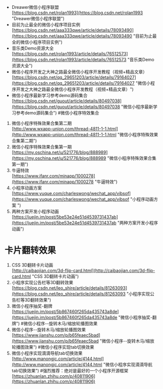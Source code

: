 - Dreawer微信小程序联盟<br>[https://blog.csdn.net/rolan1993](https://blog.csdn.net/rolan1993 "Dreawer微信小程序联盟")
- 目前为止最全的微信小程序项目实例<br>[https://blog.csdn.net/aaa333qwe/article/details/78093490](https://blog.csdn.net/aaa333qwe/article/details/78093490 "目前为止最全的微信小程序项目实例")
- 音乐类Demo资源大全<br>[https://blog.csdn.net/rolan1993/article/details/76512573](https://blog.csdn.net/rolan1993/article/details/76512573 "音乐类Demo资源大全")
- 微信小程序开发之大神之路最全微信小程序开发教程（视频+精品文章）<br>[https://blog.csdn.net/qq_29651203/article/details/79164027](https://blog.csdn.net/qq_29651203/article/details/79164027 "微信小程序开发之大神之路最全微信小程序开发教程（视频+精品文章）")
- 微信小程序最新学习参考demo源码集合<br>[https://blog.csdn.net/guout/article/details/80497038](https://blog.csdn.net/guout/article/details/80497038 "微信小程序最新学习参考demo源码集合")
#微信小程序特效集合
1. 微信小程序特殊效果合集第二期<br>[http://www.wxapp-union.com/thread-4811-1-1.html](http://www.wxapp-union.com/thread-4811-1-1.html "微信小程序特殊效果合集第二期")
2. 微信小程序特殊效果合集第一期<br>[https://my.oschina.net/u/521776/blog/888989](https://my.oschina.net/u/521776/blog/888989 "微信小程序特殊效果合集第一期")
3. 牛逼特效<br>[https://www.ifanr.com/minapp/1000278](https://www.ifanr.com/minapp/1000278 "牛逼特效")
4. 小程序动画方案 <br>[https://www.yuque.com/charleswong/wechat_app/vibsof](https://www.yuque.com/charleswong/wechat_app/vibsof "小程序动画方案 ")
5. 两种方案开发小程序动画<br>[https://juejin.im/post/5be53e24e51d4539731437ab](https://juejin.im/post/5be53e24e51d4539731437ab "两种方案开发小程序动画")
# 卡片翻转效果
1. CSS 3D翻转卡片动画<br>[http://caibaojian.com/3d-flip-card.html](http://caibaojian.com/3d-flip-card.html "CSS 3D翻转卡片动画")
2. 小程序实现公告栏等3D翻转效果<br>[https://blog.csdn.net/leo_shire/article/details/81263093](https://blog.csdn.net/leo_shire/article/details/81263093 "小程序实现公告栏等3D翻转效果")
3. 微信小程序抽奖-翻牌<br>[https://juejin.im/post/5b867460f265da435743a8de](https://juejin.im/post/5b867460f265da435743a8de "微信小程序抽奖-翻牌")
#微信小程序--旋转木马/缩放轮播图效果
1. 微信小程序--旋转木马/缩放轮播图效果<br>[https://www.jianshu.com/p/b65feaec5bad](https://www.jianshu.com/p/b65feaec5bad "微信小程序--旋转木马/缩放轮播图效果")
#微信小程序实现tab切换效果
1. 微信小程序实现滴滴导航tab切换效果<br>[http://www.manongjc.com/article/4144.html](http://www.manongjc.com/article/4144.html "微信小程序实现滴滴导航tab切换效果")
#强烈推荐：绝对是最好的一个小程序开源框架
[https://zhuanlan.zhihu.com/p/40811906](https://zhuanlan.zhihu.com/p/40811906)
